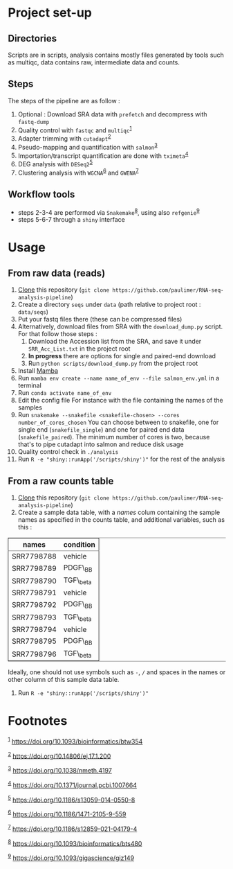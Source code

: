 

# Project set-up


## Directories

Scripts are in scripts, analysis contains mostly files generated by tools such as multiqc, data contains raw, intermediate data and counts.


## Steps

The steps of the pipeline are as follow :

1.  Optional :
    Download SRA data with `prefetch` and decompress with `fastq-dump`
2.  Quality control with `fastqc` and `multiqc`<sup><a id="fnr.1" class="footref" href="#fn.1">1</a></sup>
3.  Adapter trimming with `cutadapt`<sup><a id="fnr.2" class="footref" href="#fn.2">2</a></sup>
4.  Pseudo-mapping and quantification with `salmon`<sup><a id="fnr.3" class="footref" href="#fn.3">3</a></sup>
5.  Importation/transcript quantification are done with `tximeta`<sup><a id="fnr.4" class="footref" href="#fn.4">4</a></sup>
6.  DEG analysis with `DESeq2`<sup><a id="fnr.5" class="footref" href="#fn.5">5</a></sup>
7.  Clustering analysis with `WGCNA`<sup><a id="fnr.6" class="footref" href="#fn.6">6</a></sup> and `GWENA`<sup><a id="fnr.7" class="footref" href="#fn.7">7</a></sup>


## Workflow tools

-   steps 2-3-4 are performed via `Snakemake`<sup><a id="fnr.8" class="footref" href="#fn.8">8</a></sup>, using also `refgenie`<sup><a id="fnr.9" class="footref" href="#fn.9">9</a></sup>
-   steps 5-6-7 through a `shiny` interface


# Usage


## From raw data (reads)

1.  [Clone](https://www.git-scm.com/docs/git-clone) this repository (`git clone https://github.com/paulimer/RNA-seq-analysis-pipeline`)
2.  Create a directory `seqs` under `data` (path relative to project root : `data/seqs`)
3.  Put your fastq files there (these can be compressed files)
4.  Alternatively, download files from SRA with the `download_dump.py` script.
    For that follow those steps :
    1.  Download the Accession list from the SRA, and save it under `SRR_Acc_List.txt` in the project root
    2.  **In progress** there are options for single and paired-end download
    3.  Run `python scripts/download_dump.py` from the project root
5.  Install [Mamba](https://mamba.readthedocs.io/en/latest/installation.html)
6.  Run `mamba env create --name name_of_env --file salmon_env.yml` in a terminal
7.  Run `conda activate name_of_env`
8.  Edit the config file
    For instance with the file containing the names of the samples
9.  Run `snakemake --snakefile <snakefile-chosen> --cores number_of_cores_chosen`
    You can choose between to snakefile, one for single end (`snakefile_single`) and one for paired end data (`snakefile_paired`).
    The minimum number of cores is two, because that's to pipe cutadapt into salmon and reduce disk usage
10. Quality control check in `./analysis`
11. Run `R -e "shiny::runApp('/scripts/shiny')"` for the rest of the analysis


## From a raw counts table

1.  [Clone](https://www.git-scm.com/docs/git-clone) this repository (`git clone https://github.com/paulimer/RNA-seq-analysis-pipeline`)
2.  Create a sample data table, with a *names* colum containing the sample names as specified in the counts table, and additional variables, such as this :

<table border="2" cellspacing="0" cellpadding="6" rules="groups" frame="hsides">


<colgroup>
<col  class="org-left" />

<col  class="org-left" />
</colgroup>
<thead>
<tr>
<th scope="col" class="org-left">names</th>
<th scope="col" class="org-left">condition</th>
</tr>
</thead>

<tbody>
<tr>
<td class="org-left">SRR7798788</td>
<td class="org-left">vehicle</td>
</tr>


<tr>
<td class="org-left">SRR7798789</td>
<td class="org-left">PDGF\<sub>BB</sub></td>
</tr>


<tr>
<td class="org-left">SRR7798790</td>
<td class="org-left">TGF\<sub>beta</sub></td>
</tr>


<tr>
<td class="org-left">SRR7798791</td>
<td class="org-left">vehicle</td>
</tr>


<tr>
<td class="org-left">SRR7798792</td>
<td class="org-left">PDGF\<sub>BB</sub></td>
</tr>


<tr>
<td class="org-left">SRR7798793</td>
<td class="org-left">TGF\<sub>beta</sub></td>
</tr>


<tr>
<td class="org-left">SRR7798794</td>
<td class="org-left">vehicle</td>
</tr>


<tr>
<td class="org-left">SRR7798795</td>
<td class="org-left">PDGF\<sub>BB</sub></td>
</tr>


<tr>
<td class="org-left">SRR7798796</td>
<td class="org-left">TGF\<sub>beta</sub></td>
</tr>
</tbody>
</table>

Ideally, one should not use symbols such as `-`, `/` and spaces in the names or other column of this sample data table.

1.  Run `R -e "shiny::runApp('/scripts/shiny')"`


# Footnotes

<sup><a id="fn.1" href="#fnr.1">1</a></sup> <https://doi.org/10.1093/bioinformatics/btw354>

<sup><a id="fn.2" href="#fnr.2">2</a></sup> <https://doi.org/10.14806/ej.17.1.200>

<sup><a id="fn.3" href="#fnr.3">3</a></sup> <https://doi.org/10.1038/nmeth.4197>

<sup><a id="fn.4" href="#fnr.4">4</a></sup> <https://doi.org/10.1371/journal.pcbi.1007664>

<sup><a id="fn.5" href="#fnr.5">5</a></sup> <https://doi.org/10.1186/s13059-014-0550-8>

<sup><a id="fn.6" href="#fnr.6">6</a></sup> <https://doi.org/10.1186/1471-2105-9-559>

<sup><a id="fn.7" href="#fnr.7">7</a></sup> <https://doi.org/10.1186/s12859-021-04179-4>

<sup><a id="fn.8" href="#fnr.8">8</a></sup> <https://doi.org/10.1093/bioinformatics/bts480>

<sup><a id="fn.9" href="#fnr.9">9</a></sup> <https://doi.org/10.1093/gigascience/giz149>
